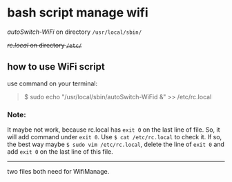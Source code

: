 # bash script manage wifi

 *autoSwitch-WiFi*  on  directory  `/usr/local/sbin/`



~~*rc.local*  on  directory `/etc/`~~

## how to use WiFi script
use command on your terminal:
> 
> $ sudo echo "/usr/local/sbin/autoSwitch-WiFid &" >> /etc/rc.local 
> 

### Note:
  It maybe not work, because rc.local has `exit 0` on the last line of file.
  So, it will add command under `exit 0`.
  Use `$ cat /etc/rc.local` to check it.
  If so, the best way maybe `$ sudo vim /etc/rc.local`, delete the line of `exit 0`
and add `exit 0` on the last line of this file.


----
two files both need for WifiManage.
